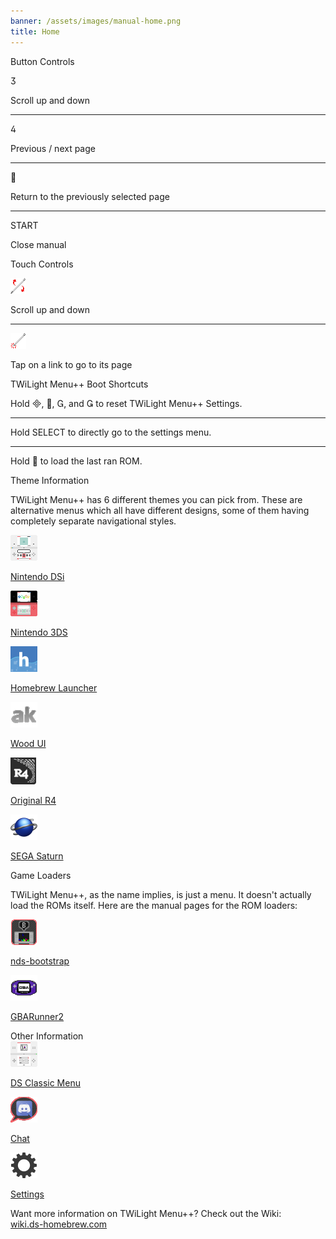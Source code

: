 ```yaml
---
banner: /assets/images/manual-home.png
title: Home
---
```


<div id="button-controls" class="section-title">Button Controls</div>
<div class="section-body">
	<div class="button-action-group">
		<p class="button-action button">&#xE07D;</p>
		<p class="button-action-text">Scroll up and down</p>
	</div>
	<hr>
	<div class="button-action-group">
		<p class="button-action button">&#xE07E;</p>
		<p class="button-action-text">Previous / next page</p>
	</div>
	<hr>
	<div class="button-action-group">
		<p class="button-action button">&#xE001;</p>
		<p class="button-action-text">Return to the previously selected page</p>
	</div>
	<hr>
	<div class="button-action-group">
		<p class="button-action">START</p>
		<p class="button-action-text">Close manual</p>
	</div>
</div>

<div id="touch-controls" class="section-title">Touch Controls</div>
<div class="section-body">
	<div class="button-action-group">
		<p class="button-action"><img src="/assets/images/up-down.png" alt="Scroll up/down on the touch screen"></p>
		<p class="button-action-text">Scroll up and down</p>
	</div>
	<hr>
	<div class="button-action-group">
		<p class="button-action"><img src="/assets/images/tap.png" alt="Tap the touch screen"></p>
		<p class="button-action-text">Tap on a link to go to its page</p>
	</div>
</div>

<div id="twilight-menu-boot-shortcuts" class="section-title">TWiLight Menu++ Boot Shortcuts</div>
<div class="section-body">
	<p>
		Hold &#xE000;, &#xE001;, &#xE002;, and &#xE003; to reset TWiLight Menu++ Settings.
	</p>
	<hr>
	<p>
		Hold SELECT to directly go to the settings menu.
	</p>
	<hr>
	<p>
		Hold &#xE001; to load the last ran ROM.
	</p>
</div>

<div id="theme-information" class="section-title">Theme Information</div>
<div class="section-body">
	<p class="mb-2">TWiLight Menu++ has 6 different themes you can pick from. These are alternative menus which all have different designs, some of them having completely separate navigational styles.</p>
	<div class="grid-container-3">
		<div class="grid-item">
			<img src="/assets/images/dsi-icon.png">
			<p>
				<a href="theme1-dsi">Nintendo DSi</a>
			</p>
		</div>
		<div class="grid-item">
			<img src="/assets/images/3ds-icon.png">
			<p>
				<a href="theme2-3ds">Nintendo 3DS</a>
			</p>
		</div>
		<div class="grid-item">
			<img src="/assets/images/hbl-icon.png">
			<p>
				<a href="theme6-hbl">Homebrew Launcher</a>
			</p>
		</div>
		<div class="grid-item">
			<img src="/assets/images/ak-icon.png">
			<p>
				<a href="theme4-acekard">Wood UI</a>
			</p>
		</div>
		<div class="grid-item">
			<img src="/assets/images/r4-icon.png">
			<p>
				<a href="theme3-r4">Original R4</a>
			</p>
		</div>
		<div class="grid-item">
			<img src="/assets/images/saturn-logo.png">
			<p>
				<a href="theme5-saturn">SEGA Saturn</a>
			</p>
		</div>
	</div>
</div>

<div id="game-loaders" class="section-title">Game Loaders</div>
<div class="section-body">
	<p class="mb-2">TWiLight Menu++, as the name implies, is just a menu. It doesn't actually load the ROMs itself. Here are the manual pages for the ROM loaders:</p>
	<div class="grid-container-2">
		<div class="grid-item">
			<img src="/assets/images/ndsb-icon.png">
			<p>
				<a href="nds-bootstrap">nds-bootstrap</a>
			</p>
		</div>
		<div class="grid-item">
			<img src="/assets/images/gba-icon.png">
			<p>
				<a href="gbarunner2">GBARunner2</a>
			</p>
		</div>
	</div>
</div>

<div id="other-information" class="section-title">Other Information</div>
<div class="section-body">
	<div class="grid-container-3 mb-2">
		<div class="grid-item">
			<img src="/assets/images/ds-icon.png">
			<p>
				<a href="ds-classic-menu">DS Classic Menu</a>
			</p>
		</div>
		<div class="grid-item">
			<img src="/assets/images/chat-icon.png">
			<p>
				<a href="chat">Chat</a>
			</p>
		</div>
		<div class="grid-item">
			<img src="/assets/images/settings-icon.png">
			<p>
				<a href="settings">Settings</a>
			</p>
		</div>
	</div>
	<p>
		Want more information on TWiLight Menu++? Check out the Wiki:<br><a href="https://wiki.ds-homebrew.com">wiki.ds-homebrew.com</a>
	</p>
</div>
